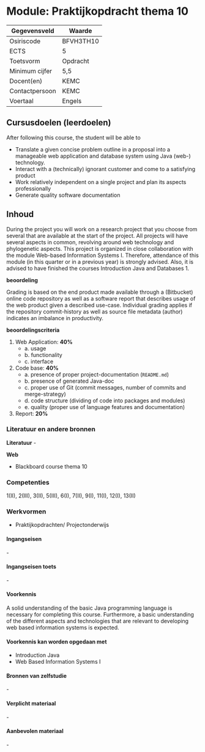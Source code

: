 # Module: Praktijkopdracht thema 10

| Gegevensveld  | Waarde |
| ------------- | ------------- |
| Osiriscode  | BFVH3TH10  |
| ECTS  | 5 |
| Toetsvorm  | Opdracht |
| Minimum cijfer  | 5,5 |
| Docent(en)  | KEMC |
| Contactpersoon  | KEMC |
| Voertaal  | Engels |

## Cursusdoelen (leerdoelen)
After following this course, the student will be able to 
- Translate a given concise problem outline in a proposal into a  manageable web application and database system using Java (web-) technology.
- Interact with a (technically) ignorant customer and come to a satisfying product
- Work relatively independent on a single project and plan its aspects professionally
- Generate quality software documentation

## Inhoud

During the project you will work on a research project that you choose from several that are available at the start of the project. All projects will have several aspects in common, revolving around web technology and phylogenetic aspects. This project is organized in close collaboration with the module Web-based Information Systems I. Therefore, attendance of this module (in this quarter or in a previous year) is strongly advised. Also, it is advised to have finished the courses Introduction Java and Databases 1.

**beoordeling**

Grading is based on the end product made available through a (Bitbucket) online code repository as well as a software report that describes usage of the web product given a described use-case. Individual grading applies if the repository commit-history as well as source file metadata (author) indicates an imbalance in productivity.

**beoordelingscriteria**
1. Web Application: **40%**
    - a. usage
    - b. functionality
    - c. interface
2. Code base: **40%**
    - a. presence of proper project-documentation (`README.md`)
    - b. presence of generated Java-doc
    - c. proper use of Git (commit messages, number of commits and merge-strategy)
    - d. code structure (dividing of code into packages and modules)
    - e. quality (proper use of language features and documentation)
3. Report: **20%**

### Literatuur en andere bronnen

**Literatuur**
\-

**Web**
- Blackboard course thema 10

### Competenties
1(II), 2(III), 3(II), 5(III), 6(I), 7(II), 9(I), 11(I), 12(I), 13(II)

### Werkvormen  
- Praktijkopdrachten/ Projectonderwijs


#### Ingangseisen 
\- 

#### Ingangseisen toets
\- 

#### Voorkennis
A solid understanding of the basic Java programming language is necessary for completing this course. Furthermore, a basic understanding of the different aspects and technologies that are relevant to developing web based information systems is expected.

#### Voorkennis kan worden opgedaan met
- Introduction Java
- Web Based Information Systems I

#### Bronnen van zelfstudie
\-

#### Verplicht materiaal
\-

#### Aanbevolen materiaal
\-

